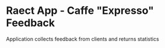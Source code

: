# Raect App - Caffe "Expresso" Feedback
Application collects feedback from clients and returns statistics
